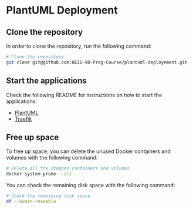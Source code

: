 # PlantUML Deployment

## Clone the repository

In order to clone the repository, run the following command:

```bash
# Clone the repository
git clone git@github.com:HEIG-VD-Prog-Course/plantuml-deployement.git
```

## Start the applications

Check the following README for instructions on how to start the applications:

- [PlantUML](plantuml/README.md)
- [Traefik](traefik/README.md)

## Free up space

To free up space, you can delete the unused Docker containers and volumes with
the following command:

```bash
# Delete all the stopped containers and volumes
docker system prune --all
```

You can check the remaining disk space with the following command:

```bash
# Check the remaining disk space
df --human-readable
```
